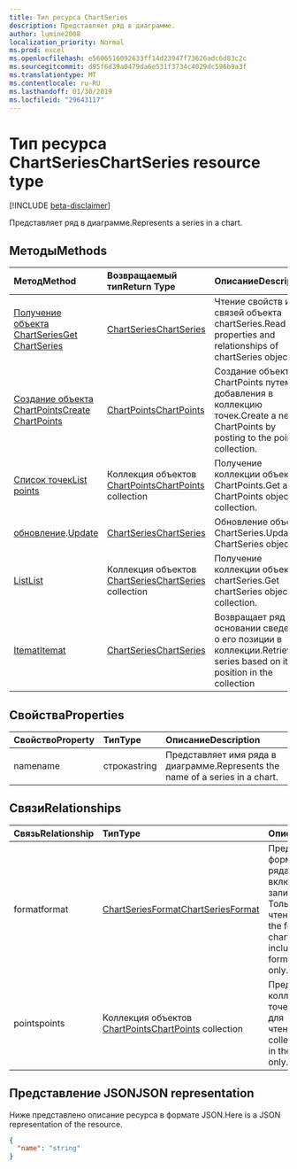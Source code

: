 ```yaml
---
title: Тип ресурса ChartSeries
description: Представляет ряд в диаграмме.
author: lumine2008
localization_priority: Normal
ms.prod: excel
ms.openlocfilehash: e5606516092633ff14d23947f73626adc6d83c2c
ms.sourcegitcommit: d95f6d39a0479da6e531f3734c4029dc596b9a3f
ms.translationtype: MT
ms.contentlocale: ru-RU
ms.lasthandoff: 01/30/2019
ms.locfileid: "29643117"
---
```

# <a name="chartseries-resource-type"></a><span data-ttu-id="9d077-103">Тип ресурса ChartSeries</span><span class="sxs-lookup"><span data-stu-id="9d077-103">ChartSeries resource type</span></span>

[!INCLUDE [beta-disclaimer](../../includes/beta-disclaimer.md)]

<span data-ttu-id="9d077-104">Представляет ряд в диаграмме.</span><span class="sxs-lookup"><span data-stu-id="9d077-104">Represents a series in a chart.</span></span>


## <a name="methods"></a><span data-ttu-id="9d077-105">Методы</span><span class="sxs-lookup"><span data-stu-id="9d077-105">Methods</span></span>

| <span data-ttu-id="9d077-106">Метод</span><span class="sxs-lookup"><span data-stu-id="9d077-106">Method</span></span>           | <span data-ttu-id="9d077-107">Возвращаемый тип</span><span class="sxs-lookup"><span data-stu-id="9d077-107">Return Type</span></span>    |<span data-ttu-id="9d077-108">Описание</span><span class="sxs-lookup"><span data-stu-id="9d077-108">Description</span></span>|
|:---------------|:--------|:----------|
|[<span data-ttu-id="9d077-109">Получение объекта ChartSeries</span><span class="sxs-lookup"><span data-stu-id="9d077-109">Get ChartSeries</span></span>](../api/chartseries-get.md) | [<span data-ttu-id="9d077-110">ChartSeries</span><span class="sxs-lookup"><span data-stu-id="9d077-110">ChartSeries</span></span>](chartseries.md) |<span data-ttu-id="9d077-111">Чтение свойств и связей объекта chartSeries.</span><span class="sxs-lookup"><span data-stu-id="9d077-111">Read properties and relationships of chartSeries object.</span></span>|
|[<span data-ttu-id="9d077-112">Создание объекта ChartPoints</span><span class="sxs-lookup"><span data-stu-id="9d077-112">Create ChartPoints</span></span>](../api/chartseries-post-points.md) |[<span data-ttu-id="9d077-113">ChartPoints</span><span class="sxs-lookup"><span data-stu-id="9d077-113">ChartPoints</span></span>](chartpoint.md)| <span data-ttu-id="9d077-114">Создание объекта ChartPoints путем добавления в коллекцию точек.</span><span class="sxs-lookup"><span data-stu-id="9d077-114">Create a new ChartPoints by posting to the points collection.</span></span>|
|[<span data-ttu-id="9d077-115">Список точек</span><span class="sxs-lookup"><span data-stu-id="9d077-115">List points</span></span>](../api/chartseries-list-points.md) |<span data-ttu-id="9d077-116">Коллекция объектов [ChartPoints](chartpoint.md)</span><span class="sxs-lookup"><span data-stu-id="9d077-116">[ChartPoints](chartpoint.md) collection</span></span>| <span data-ttu-id="9d077-117">Получение коллекции объектов ChartPoints.</span><span class="sxs-lookup"><span data-stu-id="9d077-117">Get a ChartPoints object collection.</span></span>|
|<span data-ttu-id="9d077-118">[обновление](../api/chartseries-update.md).</span><span class="sxs-lookup"><span data-stu-id="9d077-118">[Update](../api/chartseries-update.md)</span></span> | [<span data-ttu-id="9d077-119">ChartSeries</span><span class="sxs-lookup"><span data-stu-id="9d077-119">ChartSeries</span></span>](chartseries.md) |<span data-ttu-id="9d077-120">Обновление объекта ChartSeries.</span><span class="sxs-lookup"><span data-stu-id="9d077-120">Update ChartSeries object.</span></span> |
|[<span data-ttu-id="9d077-121">List</span><span class="sxs-lookup"><span data-stu-id="9d077-121">List</span></span>](../api/chartseries-list.md) | <span data-ttu-id="9d077-122">Коллекция объектов [ChartSeries](chartseries.md)</span><span class="sxs-lookup"><span data-stu-id="9d077-122">[ChartSeries](chartseries.md) collection</span></span> |<span data-ttu-id="9d077-123">Получение коллекции объектов chartSeries.</span><span class="sxs-lookup"><span data-stu-id="9d077-123">Get chartSeries object collection.</span></span> |
|[<span data-ttu-id="9d077-124">Itemat</span><span class="sxs-lookup"><span data-stu-id="9d077-124">Itemat</span></span>](../api/chartseriescollection-itemat.md)|[<span data-ttu-id="9d077-125">ChartSeries</span><span class="sxs-lookup"><span data-stu-id="9d077-125">ChartSeries</span></span>](chartseries.md)|<span data-ttu-id="9d077-126">Возвращает ряд на основании сведений о его позиции в коллекции.</span><span class="sxs-lookup"><span data-stu-id="9d077-126">Retrieves a series based on its position in the collection</span></span>|

## <a name="properties"></a><span data-ttu-id="9d077-127">Свойства</span><span class="sxs-lookup"><span data-stu-id="9d077-127">Properties</span></span>
| <span data-ttu-id="9d077-128">Свойство</span><span class="sxs-lookup"><span data-stu-id="9d077-128">Property</span></span>     | <span data-ttu-id="9d077-129">Тип</span><span class="sxs-lookup"><span data-stu-id="9d077-129">Type</span></span>   |<span data-ttu-id="9d077-130">Описание</span><span class="sxs-lookup"><span data-stu-id="9d077-130">Description</span></span>|
|:---------------|:--------|:----------|
|<span data-ttu-id="9d077-131">name</span><span class="sxs-lookup"><span data-stu-id="9d077-131">name</span></span>|<span data-ttu-id="9d077-132">строка</span><span class="sxs-lookup"><span data-stu-id="9d077-132">string</span></span>|<span data-ttu-id="9d077-133">Представляет имя ряда в диаграмме.</span><span class="sxs-lookup"><span data-stu-id="9d077-133">Represents the name of a series in a chart.</span></span>|

## <a name="relationships"></a><span data-ttu-id="9d077-134">Связи</span><span class="sxs-lookup"><span data-stu-id="9d077-134">Relationships</span></span>
| <span data-ttu-id="9d077-135">Связь</span><span class="sxs-lookup"><span data-stu-id="9d077-135">Relationship</span></span> | <span data-ttu-id="9d077-136">Тип</span><span class="sxs-lookup"><span data-stu-id="9d077-136">Type</span></span>   |<span data-ttu-id="9d077-137">Описание</span><span class="sxs-lookup"><span data-stu-id="9d077-137">Description</span></span>|
|:---------------|:--------|:----------|
|<span data-ttu-id="9d077-138">format</span><span class="sxs-lookup"><span data-stu-id="9d077-138">format</span></span>|[<span data-ttu-id="9d077-139">ChartSeriesFormat</span><span class="sxs-lookup"><span data-stu-id="9d077-139">ChartSeriesFormat</span></span>](chartseriesformat.md)|<span data-ttu-id="9d077-p101">Представляет форматирование ряда диаграммы, включая формат заливки и линий. Только для чтения.</span><span class="sxs-lookup"><span data-stu-id="9d077-p101">Represents the formatting of a chart series, which includes fill and line formatting. Read-only.</span></span>|
|<span data-ttu-id="9d077-142">points</span><span class="sxs-lookup"><span data-stu-id="9d077-142">points</span></span>|<span data-ttu-id="9d077-143">Коллекция объектов [ChartPoints](chartpoint.md)</span><span class="sxs-lookup"><span data-stu-id="9d077-143">[ChartPoints](chartpoint.md) collection</span></span>|<span data-ttu-id="9d077-p102">Представляет коллекцию всех точек в ряду. Только для чтения.</span><span class="sxs-lookup"><span data-stu-id="9d077-p102">Represents a collection of all points in the series. Read-only.</span></span>|

## <a name="json-representation"></a><span data-ttu-id="9d077-146">Представление JSON</span><span class="sxs-lookup"><span data-stu-id="9d077-146">JSON representation</span></span>

<span data-ttu-id="9d077-147">Ниже представлено описание ресурса в формате JSON.</span><span class="sxs-lookup"><span data-stu-id="9d077-147">Here is a JSON representation of the resource.</span></span>

<!-- {
  "blockType": "resource",
  "optionalProperties": [

  ],
  "@odata.type": "microsoft.graph.chartSeries"
}-->

```json
{
  "name": "string"
}

```

<!-- uuid: 8fcb5dbc-d5aa-4681-8e31-b001d5168d79
2015-10-25 14:57:30 UTC -->
<!--
{
  "type": "#page.annotation",
  "description": "ChartSeries resource",
  "keywords": "",
  "section": "documentation",
  "tocPath": "",
  "suppressions": [
    "Error: /api-reference/beta/resources/chartseries.md:\r\n      Exception processing links.\r\n    System.ArgumentException: Link Definition was null. Link text: !INCLUDE [beta-disclaimer](../../includes/beta-disclaimer.md)\r\n      at ApiDoctor.Validation.DocFile.get_LinkDestinations()\r\n      at ApiDoctor.Validation.DocSet.ValidateLinks(Boolean includeWarnings, String[] relativePathForFiles, IssueLogger issues, Boolean requireFilenameCaseMatch, Boolean printOrphanedFiles)"
  ]
}
-->
